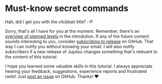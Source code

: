 # Must-know secret commands

Hah, did I get you with the clickbait title? :-P

Sorry, that's all I have for you at the moment.
Remember, there's an [overview of planned levels](introduction.md#how-to-read-this-tutorial) in the introdution.
If any of the future content sounds interesting to you, consider [subscribing to release](introduction.md#stay-up-to-date) on GitHub.
That way I can notify you without knowing your email.
I will also notify subscribers if a new release of Jujutsu changes something that's relevant to the content of this tutorial.

I hope you learned some valuable skills in this tutorial.
I always appreciate hearing your feedback, suggestions, experience reports and frustrated rants!
Just [post an issue](https://github.com/jj-for-everyone/jj-for-everyone.github.io/issues/new) on GitHub.
Thanks! ❤️
